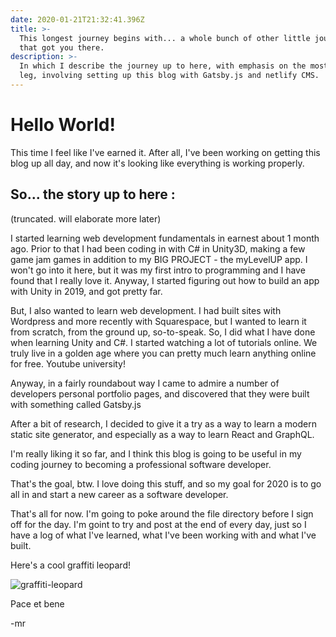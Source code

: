 ```yaml
---
date: 2020-01-21T21:32:41.396Z
title: >-
  This longest journey begins with... a whole bunch of other little journeys
  that got you there.
description: >-
  In which I describe the journey up to here, with emphasis on the most recent
  leg, involving setting up this blog with Gatsby.js and netlify CMS.
---
```

# Hello World!

This time I feel like I've earned it. After all, I've been working on getting this blog up all day, and now it's looking like everything is working properly.

## So... the story up to here :

(truncated. will elaborate more later)

I started learning web development fundamentals in earnest about 1 month ago. Prior to that I had been coding in with C# in Unity3D, making a few game jam games in addition to my BIG PROJECT - the myLevelUP app. I won't go into it here, but it was my first intro to programming and I have found that I really love it. Anyway, I started figuring out how to build an app with Unity in 2019, and got pretty far.

But, I also wanted to learn web development. I had built sites with Wordpress and more recently with Squarespace, but I wanted to learn it from scratch, from the ground up, so-to-speak. So, I did what I have done when learning Unity and C#. I started watching a lot of tutorials online. We truly live in a golden age where you can pretty much learn anything online for free. Youtube university!

Anyway, in a fairly roundabout way I came to admire a number of developers personal portfolio pages, and discovered that they were built with something called Gatsby.js

After a bit of research, I decided to give it a try as a way to learn a modern static site generator, and especially as a way to learn React and GraphQL.

I'm really liking it so far, and I think this blog is going to be useful in my coding journey to becoming a professional software developer.

That's the goal, btw. I love doing this stuff, and so my goal for 2020 is to go all in and start a new career as a software developer.

That's all for now. I'm going to poke around the file directory before I sign off for the day. I'm goint to try and post at the end of every day, just so I have a log of what I've learned, what I've been working with and what I've built.

Here's a cool graffiti leopard!

![graffiti-leopard](assets/lazyninjacat_avatar.png "banksy-cat")

Pace et bene

\-mr
